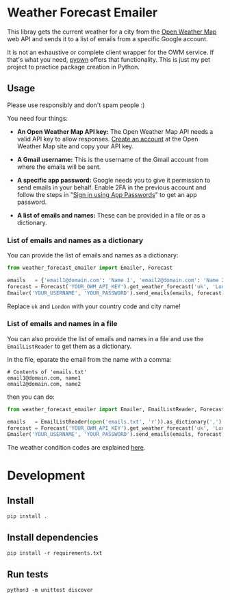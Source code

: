 # Weather Forecast Emailer

This libray gets the current weather for a city from the [Open Weather Map](openweathermap.or) web API and sends it to a list of emails from a specific Google account.

It is not an exhaustive or complete client wrapper for the OWM service. If that's what you need, [pyown](https://github.com/csparpa/pyowm) offers that functionality. This is just my pet project to practice package creation in Python.


## Usage

Please use responsibly and don't spam people :)

You need four things:

* **An Open Weather Map API key:** The Open Weather Map API needs a valid API key to allow responses. [Create an account](https://home.openweathermap.org/users/sign_up) at the Open Weather Map site and copy your API key.

* **A Gmail username:** This is the username of the Gmail account from where the emails will be sent.

* **A specific app password:** Google needs you to give it permission to send emails in your behalf. Enable 2FA in the previous account and follow the steps in "[Sign in using App Passwords](https://support.google.com/accounts/answer/185833?hl=en)" to get an app password.

* **A list of emails and names:** These can be provided in a file or as a dictionary.

### List of emails and names as a dictionary

You can provide the list of emails and names as a dictionary:

```python
from weather_forecast_emailer import Emailer, Forecast

emails   = {'email1@domain.com': 'Name 1', 'email2@domain.com': 'Name 2'}
forecast = Forecast('YOUR_OWM_API_KEY').get_weather_forecast('uk', 'London')
Emailer('YOUR_USERNAME', 'YOUR_PASSWORD').send_emails(emails, forecast)
```

Replace `uk` and `London` with your country code and city name!

### List of emails and names in a file

You can also provide the list of emails and names in a file and use the `EmailListReader` to get them as a dictionary.

In the file, eparate the email from the name with a comma:

```
# Contents of 'emails.txt'
email1@domain.com, name1
email2@domain.com, name2
```

then you can do:

```python
from weather_forecast_emailer import Emailer, EmailListReader, Forecast

emails   = EmailListReader(open('emails.txt', 'r')).as_dictionary(',')
forecast = Forecast('YOUR_OWM_API_KEY').get_weather_forecast('uk', 'London')
Emailer('YOUR_USERNAME', 'YOUR_PASSWORD').send_emails(emails, forecast)
```

The weather condition codes are explained [here](http://openweathermap.org/weather-conditions).



# Development

## Install

```
pip install .
```


## Install dependencies

```
pip install -r requirements.txt
```


## Run tests

```
python3 -m unittest discover
```

